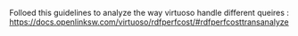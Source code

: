 Folloed this guidelines to analyze the way virtuoso handle different queires : https://docs.openlinksw.com/virtuoso/rdfperfcost/#rdfperfcosttransanalyze